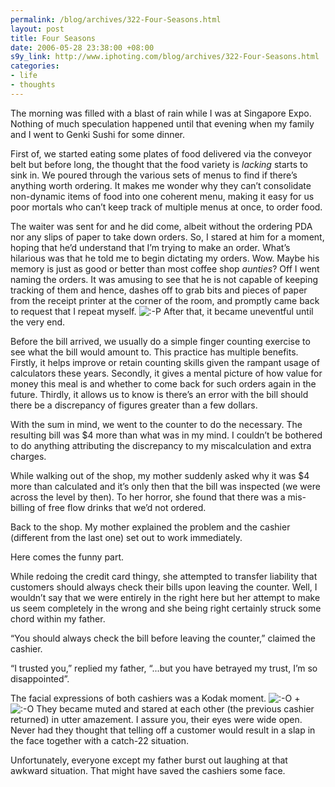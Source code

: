 ```yaml
--- 
permalink: /blog/archives/322-Four-Seasons.html
layout: post
title: Four Seasons
date: 2006-05-28 23:38:00 +08:00
s9y_link: http://www.iphoting.com/blog/archives/322-Four-Seasons.html
categories: 
- life
- thoughts
---
```

<p class="whiteline"><p>The morning was filled with a blast of rain while I was at Singapore Expo. Nothing of much speculation happened until that evening when my family and I went to Genki Sushi for some dinner.</p>
</p><p class="whiteline"><p>First of, we started eating some plates of food delivered via the conveyor belt but before long, the thought that the food variety is <em>lacking</em> starts to sink in. We poured through the various sets of menus to find if there&#8217;s anything worth ordering. It makes me wonder why they can&#8217;t consolidate non-dynamic items of food into one coherent menu, making it easy for us poor mortals who can&#8217;t keep track of multiple menus at once, to order food.</p>
</p><p class="whiteline"><p>The waiter was sent for and he did come, albeit without the ordering PDA nor any slips of paper to take down orders. So, I stared at him for a moment, hoping that he&#8217;d understand that I&#8217;m trying to make an order. What&#8217;s hilarious was that he told me to begin dictating my orders. Wow. Maybe his memory is just as good or better than most coffee shop <em>aunties</em>? Off I went naming the orders. It was amusing to see that he is not capable of keeping tracking of them and hence, dashes off to grab bits and pieces of paper from the receipt printer at the corner of the room, and promptly came back to request that I repeat myself. <img src="http://static-s3.iphoting.com/blog/templates/default/img/emoticons/tongue.png" alt=":-P" style="display: inline; vertical-align: bottom;" class="emoticon" /> After that, it became uneventful until the very end.</p>
</p><p class="whiteline"><p>Before the bill arrived, we usually do a simple finger counting exercise to see what the bill would amount to. This practice has multiple benefits. Firstly, it helps improve or retain counting skills given the rampant usage of calculators these years. Secondly, it gives a mental picture of how value for money this meal is and whether to come back for such orders again in the future. Thirdly, it allows us to know is there&#8217;s an error with the bill should there be a discrepancy of figures greater than a few dollars.</p>
</p><p class="whiteline"><p>With the sum in mind, we went to the counter to do the necessary. The resulting bill was $4 more than what was in my mind. I couldn&#8217;t be bothered to do anything attributing the discrepancy to my miscalculation and extra charges.</p>
</p><p class="whiteline"><p>While walking out of the shop, my mother suddenly asked why it was $4 more than calculated and it&#8217;s only then that the bill was inspected (we were across the level by then). To her horror, she found that there was a mis-billing of free flow drinks that we&#8217;d not ordered.</p>
</p><p class="whiteline"><p>Back to the shop. My mother explained the problem and the cashier (different from the last one) set out to work immediately.</p>
</p><p class="whiteline"><p>Here comes the funny part.</p>
</p><p class="whiteline"><p>While redoing the credit card thingy, she attempted to transfer liability that customers should always check their bills upon leaving the counter. Well, I wouldn&#8217;t say that we were entirely in the right here but her attempt to make us seem completely in the wrong and she being right certainly struck some chord within my father.</p>
</p><p class="whiteline"><p>&#8220;You should always check the bill before leaving the counter,&#8221; claimed the cashier.</p>
</p><p class="whiteline"><p>&#8220;I trusted you,&#8221; replied my father, &#8220;...but you have betrayed my trust, I&#8217;m so disappointed&#8221;.</p>
</p><p class="whiteline"><p>The facial expressions of both cashiers was a Kodak moment. <img src="http://static-s3.iphoting.com/blog/templates/default/img/emoticons/eek.png" alt=":-O" style="display: inline; vertical-align: bottom;" class="emoticon" /> + <img src="http://static-s3.iphoting.com/blog/templates/default/img/emoticons/eek.png" alt=":-O" style="display: inline; vertical-align: bottom;" class="emoticon" /> They became muted and stared at each other (the previous cashier returned) in utter amazement. I assure you, their eyes were wide open. Never had they thought that telling off a customer would result in a slap in the face together with a catch-22 situation.</p>
</p><p class="break"><p>Unfortunately, everyone except my father burst out laughing at that awkward situation. That might have saved the cashiers some face.</p></p>
